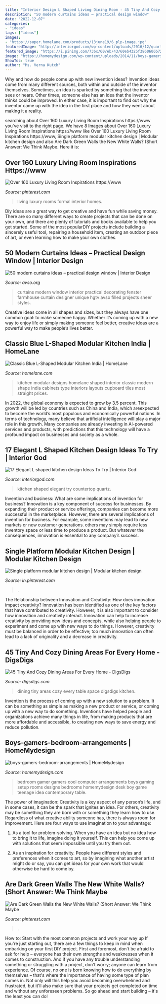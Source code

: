 ```yaml
---
title: "Interior Design L Shaped Living Dining Room - 45 Tiny And Cozy Dining Areas For Every Home"
description: "50 modern curtains ideas – practical design window"
date: "2022-12-07"
categories:
- "ideas"
tags: ["ideas"]
images:
- "https://super.homelane.com/products/13june19/6_plp-image.jpg"
featuredImage: "http://interiorgod.com/wp-content/uploads/2016/12/quartz-countertop-in-a-white-kitchen.jpg"
featured_image: "https://i.pinimg.com/736x/60/eb/43/60eb4325f3860606b72073ca41e1ccb5--luxury-living-rooms-living-room-inspiration.jpg"
image: "https://homemydesign.com/wp-content/uploads/2014/11/boys-gamers-bedroom-arrangements.jpg"
ShowToc: true
author: "Ms. Verna Kutch"
---
```



Why and how do people come up with new invention ideas?
Invention ideas come from many different sources, both within and outside of the inventor themselves. Sometimes, an idea is sparked by something that the inventor sees or hears. Other times, someone else has an idea that the inventor thinks could be improved. In either case, it is important to find out why the inventor came up with the idea in the first place and how they went about making it a reality.

	

		
searching about Over 160 Luxury Living Room Inspirations https://www you've visit to the right page. We have 8 Images about Over 160 Luxury Living Room Inspirations https://www like Over 160 Luxury Living Room Inspirations https://www, Single platform modular kitchen design | Modular kitchen design and also Are Dark Green Walls the New White Walls? (Short Answer: We Think Maybe. Here it is:
		
    
## Over 160 Luxury Living Room Inspirations Https://www

<img loading=lazy src="https://i.pinimg.com/736x/60/eb/43/60eb4325f3860606b72073ca41e1ccb5--luxury-living-rooms-living-room-inspiration.jpg" onerror="this.onerror=null;this.src='https://tse3.mm.bing.net/th?id=OIP.00CIcuy61iRRcIBbeu4HoQHaLG&amp;pid=15.1';" alt="Over 160 Luxury Living Room Inspirations https://www">

_Source: pinterest.com_

>living luxury rooms formal interior homes. 

	

Diy ideas are a great way to get creative and have fun while saving money. There are so many different ways to create projects that can be done on your own, and there are plenty of tutorials and books available to help you get started. Some of the most popularDIY projects include building a sincerely useful tool, repairing a household item, creating an outdoor piece of art, or even learning how to make your own clothes.

    
## 50 Modern Curtains Ideas – Practical Design Window | Interior Design

<img loading=lazy src="https://www.avso.org/wp-content/uploads/2014/11/50-modern-curtains-ideas-practical-design-window-1415021090.jpg" onerror="this.onerror=null;this.src='https://tse4.mm.bing.net/th?id=OIP.yn10cYK0W3ENQ7hzBeS0QgHaJ3&amp;pid=15.1';" alt="50 modern curtains ideas – practical design window | Interior Design">

_Source: avso.org_

>curtains modern window interior practical decorating fenster farmhouse curtain designer unique hgtv avso filled projects sheer styles. 

	

Creative ideas come in all shapes and sizes, but they always have one common goal: to make someone happy. Whether it’s coming up with a new way to enjoy life or simply making someone feel better, creative ideas are a powerful way to make people’s lives better.

    
## Classic Blue L-Shaped Modular Kitchen India | HomeLane

<img loading=lazy src="https://super.homelane.com/products/13june19/6_plp-image.jpg" onerror="this.onerror=null;this.src='https://tse3.mm.bing.net/th?id=OIP.2ZK_l0Nt5jX4nEYNinHG6gHaFj&amp;pid=15.1';" alt="Classic Blue L-Shaped Modular Kitchen India | HomeLane">

_Source: homelane.com_

>kitchen modular designs homelane shaped interior classic modern shape india cabinets type interiors layouts cupboard tiles most straight prices. 

	

In 2022, the global economy is expected to grow by 3.5 percent. This growth will be led by countries such as China and India, which areexpected to become the world’s most populous and economically powerful nations. In terms of technology, many believe that artificial intelligence will play a major role in this growth. Many companies are already investing in AI-powered services and products, with predictions that this technology will have a profound impact on businesses and society as a whole.

    
## 17 Elegant L Shaped Kitchen Design Ideas To Try | Interior God

<img loading=lazy src="http://interiorgod.com/wp-content/uploads/2016/12/quartz-countertop-in-a-white-kitchen.jpg" onerror="this.onerror=null;this.src='https://tse4.mm.bing.net/th?id=OIP.annQlPXeuHsBE7iKS4bX6AHaLH&amp;pid=15.1';" alt="17 Elegant L shaped kitchen design Ideas To Try | Interior God">

_Source: interiorgod.com_

>kitchen shaped elegant try countertop quartz. 

	

Invention and business: What are some implications of invention for business?
Innovation is a key component of success for businesses. By expanding their product or service offerings, companies can become more successful in the marketplace. However, there are several implications of invention for business. For example, some inventions may lead to new markets or new customer generations. others may simply require less inventory space or less time to produce a product. But whatever the consequences, innovation is essential to any company’s success.

    
## Single Platform Modular Kitchen Design | Modular Kitchen Design

<img loading=lazy src="https://i.pinimg.com/736x/7d/37/aa/7d37aafdf77e5bf5fa810cdbb8638327.jpg" onerror="this.onerror=null;this.src='https://tse2.mm.bing.net/th?id=OIP.UM_fo8bcaBfCs_wjacHlhQHaJ4&amp;pid=15.1';" alt="Single platform modular kitchen design | Modular kitchen design">

_Source: in.pinterest.com_

>. 

	

The Relationship between Innovation and Creativity: How does innovation impact creativity?
Innovation has been identified as one of the key factors that have contributed to creativity. However, it is also important to consider how innovation and creativity interact. Innovation can help to increase creativity by providing new ideas and concepts, while also helping people to experiment and come up with new ways to do things. However, creativity must be balanced in order to be effective; too much innovation can often lead to a lack of originality and a decrease in creativity.

    
## 45 Tiny And Cozy Dining Areas For Every Home - DigsDigs

<img loading=lazy src="http://www.digsdigs.com/photos/tiny-and-cozy-dining-areas-for-every-home-23.jpg" onerror="this.onerror=null;this.src='https://tse3.mm.bing.net/th?id=OIP.8WLIX6Ks0f3DVbcggRucDgHaKK&amp;pid=15.1';" alt="45 Tiny And Cozy Dining Areas For Every Home - DigsDigs">

_Source: digsdigs.com_

>dining tiny areas cozy every table space digsdigs kitchen. 

	

Invention is the process of coming up with a new solution to a problem. It can be something as simple as making a new product or service, or coming up with a new way to do something. Inventions have helped people and organizations achieve many things in life, from making products that are more affordable and accessible, to creating new ways to save energy and reduce pollution.

    
## Boys-gamers-bedroom-arrangements | HomeMydesign

<img loading=lazy src="https://homemydesign.com/wp-content/uploads/2014/11/boys-gamers-bedroom-arrangements.jpg" onerror="this.onerror=null;this.src='https://tse4.mm.bing.net/th?id=OIP.qMG53cb9EpV5HKvzb7W9xgHaE6&amp;pid=15.1';" alt="boys-gamers-bedroom-arrangements | HomeMydesign">

_Source: homemydesign.com_

>bedroom gamer gamers cool computer arrangements boys gaming setup rooms designs bedrooms homemydesign desk boy game teenage idea contemporary table. 

	

The power of imagination:
Creativity is a key aspect of any person’s life, and in some cases, it can be the spark that ignites an idea. For others, creativity may be something they are born with or something they learn how to use. Regardless of what creative ability someone has, there is always room for improvement. Here are four ways to use imagination to your advantage: 
1. As a tool for problem-solving. When you have an idea but no idea how to bring it to life, imagine doing it yourself. This can help you come up with solutions that seem impossible until you try them out.

2. As an inspiration for creativity. People have different styles and preferences when it comes to art, so by imagining what another artist might do or say, you can get ideas for your own work that would otherwise be hard to come by.

    
## Are Dark Green Walls The New White Walls? (Short Answer: We Think Maybe

<img loading=lazy src="https://i.pinimg.com/736x/de/f6/fd/def6fd6e4dcb07e58ef8364995530d2c.jpg" onerror="this.onerror=null;this.src='https://tse2.mm.bing.net/th?id=OIP.EeNP81cZIYlAe_vPzmyz_AHaLG&amp;pid=15.1';" alt="Are Dark Green Walls the New White Walls? (Short Answer: We Think Maybe">

_Source: pinterest.com_

>. 

	

How to: Start with the most common projects and work your way up
If you're just starting out, there are a few things to keep in mind when embarking on your first DIY project. First and foremost, don't be afraid to ask for help – everyone has their own strengths and weaknesses when it comes to construction. And if you have any trouble understanding something or struggling with a project, don't worry; anyone can learn from experience.
Of course, no one is born knowing how to do everything by themselves – that's where the importance of having some type of plan comes in. Not only will this help you avoid becoming overwhelmed and frustrated, but it'll also make sure that your projects get completed on time and without any unforeseen problems. So go ahead and start building – it's the least you can do!

